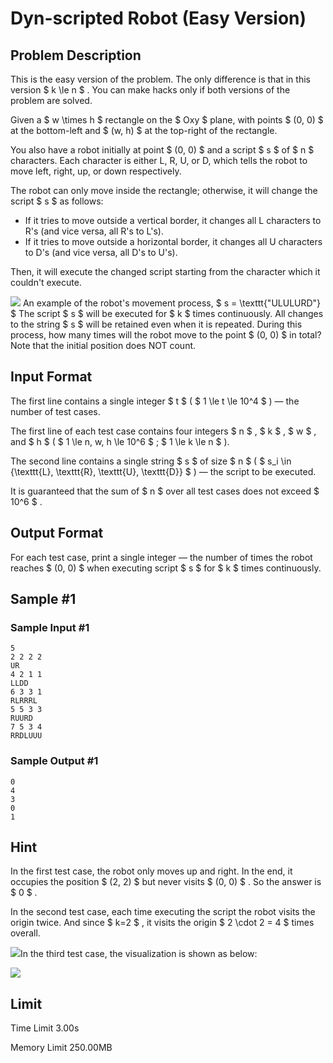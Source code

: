 # Dyn-scripted Robot (Easy Version)

## Problem Description

This is the easy version of the problem. The only difference is that in this version $ k \le n $ . You can make hacks only if both versions of the problem are solved.

Given a $ w \times h $ rectangle on the $ Oxy $ plane, with points $ (0, 0) $ at the bottom-left and $ (w, h) $ at the top-right of the rectangle.

You also have a robot initially at point $ (0, 0) $ and a script $ s $ of $ n $ characters. Each character is either L, R, U, or D, which tells the robot to move left, right, up, or down respectively.

The robot can only move inside the rectangle; otherwise, it will change the script $ s $ as follows:

- If it tries to move outside a vertical border, it changes all L characters to R's (and vice versa, all R's to L's).
- If it tries to move outside a horizontal border, it changes all U characters to D's (and vice versa, all D's to U's).

Then, it will execute the changed script starting from the character which it couldn't execute.

 ![](https://cdn.luogu.com.cn/upload/vjudge_pic/CF1993F1/ff49f6aa11a19418f77260f4c00c02fa1a42de65.png) An example of the robot's movement process, $ s = \texttt{"ULULURD"} $ The script $ s $ will be executed for $ k $ times continuously. All changes to the string $ s $ will be retained even when it is repeated. During this process, how many times will the robot move to the point $ (0, 0) $ in total? Note that the initial position does NOT count.

## Input Format

The first line contains a single integer $ t $ ( $ 1 \le t \le 10^4 $ ) — the number of test cases.

The first line of each test case contains four integers $ n $ , $ k $ , $ w $ , and $ h $ ( $ 1 \le n, w, h \le 10^6 $ ; $ 1 \le k \le n $ ).

The second line contains a single string $ s $ of size $ n $ ( $ s_i \in \{\texttt{L}, \texttt{R}, \texttt{U}, \texttt{D}\} $ ) — the script to be executed.

It is guaranteed that the sum of $ n $ over all test cases does not exceed $ 10^6 $ .

## Output Format

For each test case, print a single integer — the number of times the robot reaches $ (0, 0) $ when executing script $ s $ for $ k $ times continuously.

## Sample #1

### Sample Input #1

```
5
2 2 2 2
UR
4 2 1 1
LLDD
6 3 3 1
RLRRRL
5 5 3 3
RUURD
7 5 3 4
RRDLUUU
```

### Sample Output #1

```
0
4
3
0
1
```

## Hint

In the first test case, the robot only moves up and right. In the end, it occupies the position $ (2, 2) $ but never visits $ (0, 0) $ . So the answer is $ 0 $ .

In the second test case, each time executing the script the robot visits the origin twice. And since $ k=2 $ , it visits the origin $ 2 \cdot 2 = 4 $ times overall.

 ![](https://cdn.luogu.com.cn/upload/vjudge_pic/CF1993F1/4c04dc66914a3e1ee672ced7111b24a5891eec80.png)In the third test case, the visualization is shown as below:

 ![](https://cdn.luogu.com.cn/upload/vjudge_pic/CF1993F1/354b17fd45a6d2914b35f5325993193690563e94.png)

## Limit



Time Limit
3.00s

Memory Limit
250.00MB